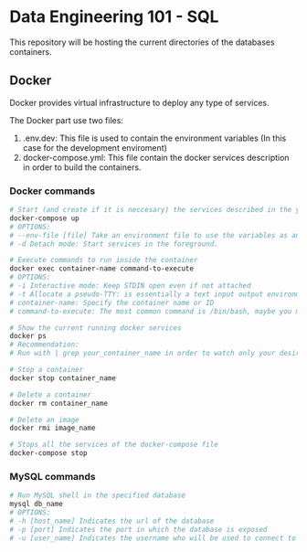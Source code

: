 # Data Engineering 101 - SQL

This repository will be hosting the current directories of the databases containers.

## Docker
Docker provides virtual infrastructure to deploy any type of services.

The Docker part use two files:
1. .env.dev: This file is used to contain the environment variables (In this case for the development enviroment)
2. docker-compose.yml: This file contain the docker services description in order to build the containers.

### Docker commands
```bash
# Start (and create if it is neccesary) the services described in the yaml file
docker-compose up
# OPTIONS:
# --env-file [file] Take an environment file to use the variables as an input for docker-compose.yml
# -d Detach mode: Start services in the foreground.

# Execute commands to run inside the container
docker exec container-name command-to-execute
# OPTIONS:
# -i Interactive mode: Keep STDIN open even if not attached
# -t Allocate a pseudo-TTY: is essentially a text input output environment aka shell.
# container-name: Specify the container name or ID
# command-to-execute: The most common command is /bin/bash, maybe you must use /bin/sh instead (You can use psql or mysql commands here)

# Show the current running docker services
docker ps
# Recommendation:
# Run with | grep your_container_name in order to watch only your desired containers

# Stop a container
docker stop container_name

# Delete a container
docker rm container_name

# Delete an image
docker rmi image_name

# Stops all the services of the docker-compose file
docker-compose stop
```

### MySQL commands
```bash
# Run MySQL shell in the specified database
mysql db_name
# OPTIONS:
# -h [host_name] Indicates the url of the database
# -p [port] Indicates the port in which the database is exposed
# -u [user_name] Indicates the username who will be used to connect to the database

```

